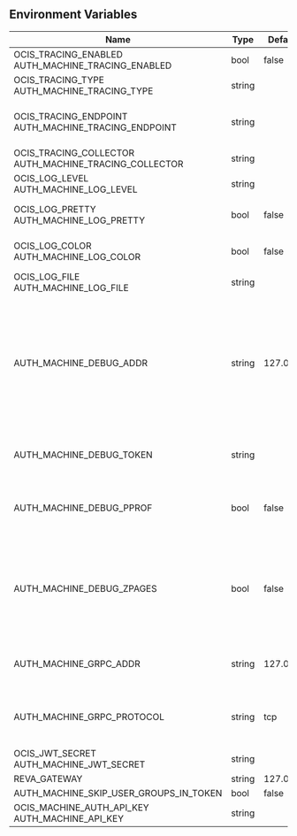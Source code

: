 ## Environment Variables

| Name | Type | Default Value | Description |
|------|------|---------------|-------------|
| OCIS_TRACING_ENABLED<br/>AUTH_MACHINE_TRACING_ENABLED | bool | false | Activates tracing.|
| OCIS_TRACING_TYPE<br/>AUTH_MACHINE_TRACING_TYPE | string |  | |
| OCIS_TRACING_ENDPOINT<br/>AUTH_MACHINE_TRACING_ENDPOINT | string |  | The endpoint to the tracing collector.|
| OCIS_TRACING_COLLECTOR<br/>AUTH_MACHINE_TRACING_COLLECTOR | string |  | |
| OCIS_LOG_LEVEL<br/>AUTH_MACHINE_LOG_LEVEL | string |  | The log level.|
| OCIS_LOG_PRETTY<br/>AUTH_MACHINE_LOG_PRETTY | bool | false | Activates pretty log output.|
| OCIS_LOG_COLOR<br/>AUTH_MACHINE_LOG_COLOR | bool | false | Activates colorized log output.|
| OCIS_LOG_FILE<br/>AUTH_MACHINE_LOG_FILE | string |  | The target log file.|
| AUTH_MACHINE_DEBUG_ADDR | string | 127.0.0.1:9167 | Bind address of the debug server, where metrics, health, config and debug endpoints will be exposed.|
| AUTH_MACHINE_DEBUG_TOKEN | string |  | Token to secure the metrics endpoint|
| AUTH_MACHINE_DEBUG_PPROF | bool | false | Enables pprof, which can be used for profiling|
| AUTH_MACHINE_DEBUG_ZPAGES | bool | false | Enables zpages, which can  be used for collecting and viewing traces in-me|
| AUTH_MACHINE_GRPC_ADDR | string | 127.0.0.1:9166 | The address of the grpc service.|
| AUTH_MACHINE_GRPC_PROTOCOL | string | tcp | The transport protocol of the grpc service.|
| OCIS_JWT_SECRET<br/>AUTH_MACHINE_JWT_SECRET | string |  | |
| REVA_GATEWAY | string | 127.0.0.1:9142 | |
| AUTH_MACHINE_SKIP_USER_GROUPS_IN_TOKEN | bool | false | |
| OCIS_MACHINE_AUTH_API_KEY<br/>AUTH_MACHINE_API_KEY | string |  | |